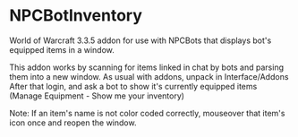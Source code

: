 # NPCBotInventory
World of Warcraft 3.3.5 addon for use with NPCBots that displays bot's equipped items in a window.

This addon works by scanning for items linked in chat by bots and parsing them into a new window. 
As usual with addons, unpack in Interface/Addons
After that login, and ask a bot to show it's currently equipped items (Manage Equipment - Show me your inventory)

Note: If an item's name is not color coded correctly, mouseover that item's icon once and reopen the window.  
